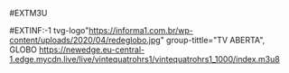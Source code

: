 #EXTM3U

#EXTINF:-1 tvg-logo"https://informa1.com.br/wp-content/uploads/2020/04/redeglobo.jpg"
group-tittle="TV ABERTA", GLOBO
https://newedge.eu-central-1.edge.mycdn.live/live/vintequatrohrs1/vintequatrohrs1_1000/index.m3u8
